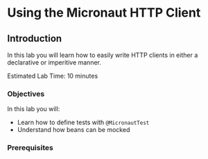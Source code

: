 # Using the Micronaut HTTP Client

## Introduction
In this lab you will learn how to easily write HTTP clients in either a declarative or imperitive manner.

Estimated Lab Time: 10 minutes

### Objectives

In this lab you will:
* Learn how to define tests with `@MicronautTest`
* Understand how beans can be mocked

### Prerequisites